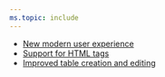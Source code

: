 ```yaml
---
ms.topic: include
---
```


- [New modern user experience](#new-modern-user-experience)
- [Support for HTML tags](#support-for-html-tags)
- [Improved table creation and editing](#improved-table-creation-and-editing)
